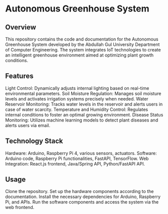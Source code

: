 #  Autonomous Greenhouse System

## Overview
This repository contains the code and documentation for the Autonomous Greenhouse System developed by the Abdullah Gul University Department of Computer Engineering. The system integrates IoT technologies to create an intelligent greenhouse environment aimed at optimizing plant growth conditions.

## Features
Light Control: Dynamically adjusts internal lighting based on real-time environmental parameters.
Soil Moisture Regulation: Manages soil moisture levels and activates irrigation systems precisely when needed.
Water Reservoir Monitoring: Tracks water levels in the reservoir and alerts users in case of water scarcity.
Temperature and Humidity Control: Regulates internal conditions to foster an optimal growing environment.
Disease Status Monitoring: Utilizes machine learning models to detect plant diseases and alerts users via email.
## Technology Stack
Hardware: Arduino, Raspberry Pi 4, various sensors, actuators.
Software: Arduino code, Raspberry Pi functionalities, FastAPI, TensorFlow.
Web Integration: React.js frontend, Java/Spring API, Python/FastAPI API.
## Usage
Clone the repository.
Set up the hardware components according to the documentation.
Install the necessary dependencies for Arduino, Raspberry Pi, and APIs.
Run the software components and access the system via the web frontend.
